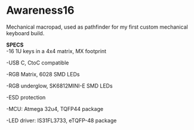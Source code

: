 # Awareness16
Mechanical macropad, used as pathfinder for my first custom mechanical keyboard build.  

**SPECS**  
-16 1U keys in a 4x4 matrix, MX footprint

-USB C, CtoC compatible

-RGB Matrix, 6028 SMD LEDs 

-RGB underglow, SK6812MINI-E SMD LEDs

-ESD protection

-MCU: Atmega 32u4, TQFP44 package

-LED driver: IS31FL3733, eTQFP-48 package

